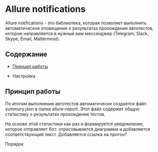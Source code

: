 # Allure notifications
Allure notifications - это библиотека, которая позволяет выполнять автоматическое оповещение о результатах прохождения автотестов, которое направляется в нужный вам мессенджер (Telegram, Slack, Skype, Email, Mattermost).


 
## Содержание
+ [Принцип работы](#Принцип)
- Настройка


<a name="Принцип">

## Принцип работы
По итогам выполнения автотестов автоматически создается файл summury.json в папке allure-report. Этот файл содержит общую статистику о результатах прохождения тестов. 

На основе этой статистики как раз и формируется уведомление, которое отправляет бот: отрисовывается диаграмма и добавляется соответствующий текст.
Добавляется ссылка на прогон?


Порядок 


